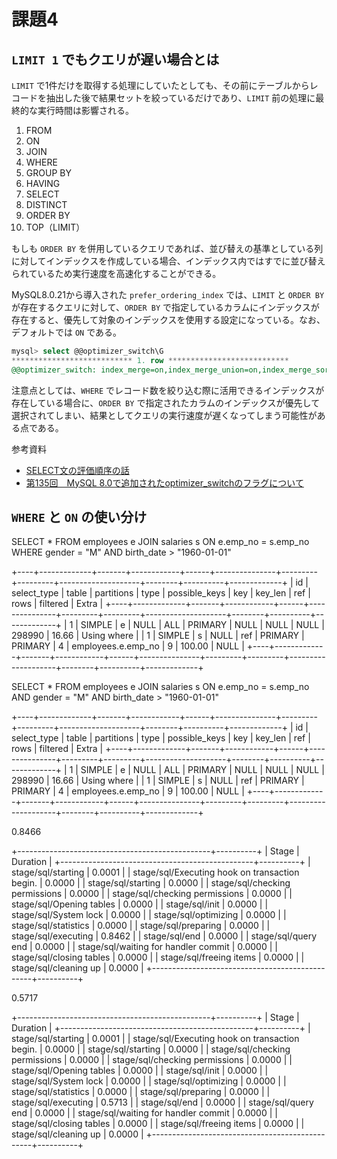 # 課題4

<!-- START doctoc -->
<!-- END doctoc -->

## `LIMIT 1` でもクエリが遅い場合とは

`LIMIT` で1件だけを取得する処理にしていたとしても、その前にテーブルからレコードを抽出した後で結果セットを絞っているだけであり、`LIMIT` 前の処理に最終的な実行時間は影響される。

1. FROM
2. ON
3. JOIN
4. WHERE
5. GROUP BY
6. HAVING
7. SELECT
8. DISTINCT
9. ORDER BY
10. TOP（LIMIT）

もしも `ORDER BY` を併用しているクエリであれば、並び替えの基準としている列に対してインデックスを作成している場合、インデックス内ではすでに並び替えられているため実行速度を高速化することができる。

MySQL8.0.21から導入された `prefer_ordering_index` では、`LIMIT` と `ORDER BY` が存在するクエリに対して、`ORDER BY` で指定しているカラムにインデックスが存在すると、優先して対象のインデックスを使用する設定になっている。なお、デフォルトでは `ON` である。

```sql
mysql> select @@optimizer_switch\G
*************************** 1. row ***************************
@@optimizer_switch: index_merge=on,index_merge_union=on,index_merge_sort_union=on,index_merge_intersection=on,engine_condition_pushdown=on,index_condition_pushdown=on,mrr=on,mrr_cost_based=on,block_nested_loop=on,batched_key_access=off,materialization=on,semijoin=on,loosescan=on,firstmatch=on,duplicateweedout=on,subquery_materialization_cost_based=on,use_index_extensions=on,condition_fanout_filter=on,derived_merge=on,use_invisible_indexes=off,skip_scan=on,hash_join=on,subquery_to_derived=off,prefer_ordering_index=on,hypergraph_optimizer=off,derived_condition_pushdown=on
```

注意点としては、`WHERE` でレコード数を絞り込む際に活用できるインデックスが存在している場合に、`ORDER BY` で指定されたカラムのインデックスが優先して選択されてしまい、結果としてクエリの実行速度が遅くなってしまう可能性がある点である。


参考資料

- [SELECT文の評価順序の話](https://qiita.com/suzukito/items/edcd00e680186f2930a8)
- [第135回　MySQL 8.0で追加されたoptimizer_switchのフラグについて](https://gihyo.jp/dev/serial/01/mysql-road-construction-news/0135)

## `WHERE` と `ON` の使い分け



SELECT *
FROM employees e
JOIN salaries s ON e.emp_no = s.emp_no
WHERE gender = "M"
AND birth_date > "1960-01-01"

+----+-------------+-------+------------+------+---------------+---------+---------+--------------------+--------+----------+-------------+
| id | select_type | table | partitions | type | possible_keys | key     | key_len | ref                | rows   | filtered | Extra       |
+----+-------------+-------+------------+------+---------------+---------+---------+--------------------+--------+----------+-------------+
|  1 | SIMPLE      | e     | NULL       | ALL  | PRIMARY       | NULL    | NULL    | NULL               | 298990 |    16.66 | Using where |
|  1 | SIMPLE      | s     | NULL       | ref  | PRIMARY       | PRIMARY | 4       | employees.e.emp_no |      9 |   100.00 | NULL        |
+----+-------------+-------+------------+------+---------------+---------+---------+--------------------+--------+----------+-------------+


SELECT *
FROM employees e
JOIN salaries s ON e.emp_no = s.emp_no 
AND gender = "M" 
AND birth_date > "1960-01-01"

+----+-------------+-------+------------+------+---------------+---------+---------+--------------------+--------+----------+-------------+
| id | select_type | table | partitions | type | possible_keys | key     | key_len | ref                | rows   | filtered | Extra       |
+----+-------------+-------+------------+------+---------------+---------+---------+--------------------+--------+----------+-------------+
|  1 | SIMPLE      | e     | NULL       | ALL  | PRIMARY       | NULL    | NULL    | NULL               | 298990 |    16.66 | Using where |
|  1 | SIMPLE      | s     | NULL       | ref  | PRIMARY       | PRIMARY | 4       | employees.e.emp_no |      9 |   100.00 | NULL        |
+----+-------------+-------+------------+------+---------------+---------+---------+--------------------+--------+----------+-------------+



0.8466

+------------------------------------------------+----------+
| Stage                                          | Duration |
+------------------------------------------------+----------+
| stage/sql/starting                             |   0.0001 |
| stage/sql/Executing hook on transaction begin. |   0.0000 |
| stage/sql/starting                             |   0.0000 |
| stage/sql/checking permissions                 |   0.0000 |
| stage/sql/checking permissions                 |   0.0000 |
| stage/sql/Opening tables                       |   0.0000 |
| stage/sql/init                                 |   0.0000 |
| stage/sql/System lock                          |   0.0000 |
| stage/sql/optimizing                           |   0.0000 |
| stage/sql/statistics                           |   0.0000 |
| stage/sql/preparing                            |   0.0000 |
| stage/sql/executing                            |   0.8462 |
| stage/sql/end                                  |   0.0000 |
| stage/sql/query end                            |   0.0000 |
| stage/sql/waiting for handler commit           |   0.0000 |
| stage/sql/closing tables                       |   0.0000 |
| stage/sql/freeing items                        |   0.0000 |
| stage/sql/cleaning up                          |   0.0000 |
+------------------------------------------------+----------+

0.5717

+------------------------------------------------+----------+
| Stage                                          | Duration |
+------------------------------------------------+----------+
| stage/sql/starting                             |   0.0001 |
| stage/sql/Executing hook on transaction begin. |   0.0000 |
| stage/sql/starting                             |   0.0000 |
| stage/sql/checking permissions                 |   0.0000 |
| stage/sql/checking permissions                 |   0.0000 |
| stage/sql/Opening tables                       |   0.0000 |
| stage/sql/init                                 |   0.0000 |
| stage/sql/System lock                          |   0.0000 |
| stage/sql/optimizing                           |   0.0000 |
| stage/sql/statistics                           |   0.0000 |
| stage/sql/preparing                            |   0.0000 |
| stage/sql/executing                            |   0.5713 |
| stage/sql/end                                  |   0.0000 |
| stage/sql/query end                            |   0.0000 |
| stage/sql/waiting for handler commit           |   0.0000 |
| stage/sql/closing tables                       |   0.0000 |
| stage/sql/freeing items                        |   0.0000 |
| stage/sql/cleaning up                          |   0.0000 |
+------------------------------------------------+----------+
